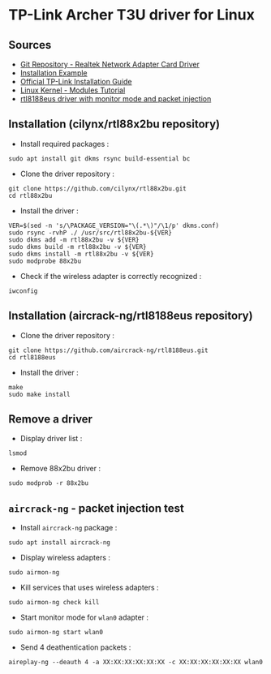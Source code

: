 # TP-Link Archer T3U driver for Linux

## Sources

* [Git Repository - Realtek Network Adapter Card Driver](https://github.com/cilynx/rtl88x2bu)
* [Installation Example](https://forums.linuxmint.com/viewtopic.php?t=306556)
* [Official TP-Link Installation Guide](https://static.tp-link.com/2018/201805/20180508/Installation%20Guide%20for%20Linux.pdf)
* [Linux Kernel - Modules Tutorial](https://doc.ubuntu-fr.org/tutoriel/tout_savoir_sur_les_modules_linux)
* [rtl8188eus driver with monitor mode and packet injection](https://github.com/aircrack-ng/rtl8188eus)

## Installation (cilynx/rtl88x2bu repository)

* Install required packages :
```
sudo apt install git dkms rsync build-essential bc
```

* Clone the driver repository :
```
git clone https://github.com/cilynx/rtl88x2bu.git
cd rtl88x2bu
```

* Install the driver :
```
VER=$(sed -n 's/\PACKAGE_VERSION="\(.*\)"/\1/p' dkms.conf)
sudo rsync -rvhP ./ /usr/src/rtl88x2bu-${VER}
sudo dkms add -m rtl88x2bu -v ${VER}
sudo dkms build -m rtl88x2bu -v ${VER}
sudo dkms install -m rtl88x2bu -v ${VER}
sudo modprobe 88x2bu
```

* Check if the wireless adapter is correctly recognized :
```
iwconfig
```

## Installation (aircrack-ng/rtl8188eus repository)

* Clone the driver repository :
```
git clone https://github.com/aircrack-ng/rtl8188eus.git
cd rtl8188eus
```

* Install the driver :
```
make
sudo make install
```

## Remove a driver

* Display driver list :
```
lsmod
```

* Remove 88x2bu driver :
```
sudo modprob -r 88x2bu
```

## `aircrack-ng` - packet injection test

* Install `aircrack-ng` package :
```
sudo apt install aircrack-ng
```

* Display wireless adapters :
```
sudo airmon-ng
```

* Kill services that uses wireless adapters :
```
sudo airmon-ng check kill
```

* Start monitor mode for `wlan0` adapter :
```
sudo airmon-ng start wlan0
```

* Send 4 deathentication packets :
```
aireplay-ng --deauth 4 -a XX:XX:XX:XX:XX:XX -c XX:XX:XX:XX:XX:XX wlan0
```

